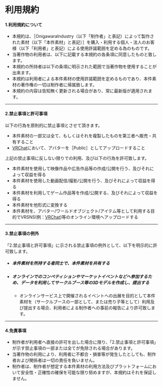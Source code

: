 # 利用規約


####  1.利用規約について

- 本規約は、［OnigawaraIndustry（以下「制作者」と表記）によって製作された素材（以下「本件素材」と表記）］を購入・利用する個人・法人のお客様（以下「利用者」と表記）による使用許諾範囲を定める為のものです。  
- 当著作物の利用者は、以下に記載する本規約の各条項に同意したものと致します。
- 本規約の所持者は以下の条項に明示された範囲で当著作物を使用することが出来ます。  
- 本規約は利用者による本件素材の使用許諾範囲を定めるものであり、本件素材の著作権の一切は制作者に帰属致します。  
- 本規約の内容は告知無く更新される場合があり、常に最新版が適用されます。 

***

####  2.禁止事項と許可事項

以下の行為を原則的に禁止事項とさせて頂きます。

- 本件素材の一部又は全て、もしくはそれを複製したものを第三者へ販売・共有すること
- [VRChat](https://www.vrchat.net/)において、アバターを［Public］としてアップロードすること

上記の禁止事項に反しない限りでの利用、及び以下の行為を許可致します。
- 本件素材を使用して映像作品や広告作品等の作成/公開を行う、及びそれによって収益を得る
- 本件素材を使用した動画配信/撮影/公開を行う、及びそれによって収益を得る
- 本件素材を利用してゲーム作品等を作成/公開する、及びそれによって収益を得る
- 本件素材を他形式に変換する
- 本件素材を、アバター/ワールドオブジェクト/アイテム等として利用する目的でVRSNS(例：[VRChat](https://www.vrchat.net/))等のオンライン環境へアップロードする

***

####  3.禁止事項の例外

「2.禁止事項と許可事項」に示される禁止事項の例外として、以下を明示的に許可致します。

- ##### 本件素材を所持する者同士で、本件素材を共有する

- ##### オンラインでのコンペティションやマーケットイベントなどへ参加するため、データを利用してサークルブース等の3Dモデルを作成し、提出する
    - オンラインサービス上で開催されるイベントへの出展を目的として本件素材を（サークルブースの一部として、または売り子等として）利用及び提出する場合、利用者による制作者への事前の報告により許可致します。

***

####  4.免責事項
- 制作者が利用者へ直接の許可を出した場合に限り、「2.禁止事項と許可事項」が示す禁止事項の一部または全てが免除される場合があります。
- 当著作物の利用により、利用者に不都合・損害等が発生したとしても、制作者および関係者は一切の責任を負いません。
- 制作者は、制作者が想定する本件素材の利用方法及びプラットフォームにおいて安全性・正確性の確保を可能な限り努めますが、本規約はそれを保証しません。
